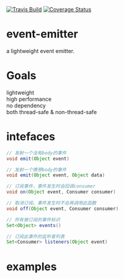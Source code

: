[![Travis Build](https://api.travis-ci.org/zman2013/event-emitter.svg?branch=master)](https://api.travis-ci.org/zman2013/event-emitter.svg?branch=master)
[![Coverage Status](https://coveralls.io/repos/github/zman2013/event-emitter/badge.svg?branch=master)](https://coveralls.io/github/zman2013/event-emitter?branch=master)

# event-emitter
a lightweight event emitter.

# Goals
lightweight  
high performance  
no dependency  
both thread-safe & non-thread-safe  

# intefaces
``` java
// 发射一个没有body的事件 
void emit(Object event)

// 发射一个携带body的事件
void emit(Object event, Object data)

// 订阅事件，事件发生时会回调consumer
void on(Object event, Consumer consumer)

// 取消订阅，事件发生时不会再调用此函数
void off(Object event, Consumer consumer)

// 所有被订阅的事件标识
Set<Object> events()

// 订阅此事件的监听者列表
Set<Consumer> listeners(Object event)
```

# examples
``` java


```
